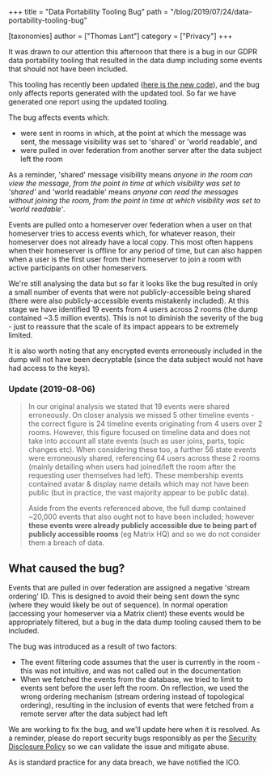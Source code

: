 +++
title = "Data Portability Tooling Bug"
path = "/blog/2019/07/24/data-portability-tooling-bug"

[taxonomies]
author = ["Thomas Lant"]
category = ["Privacy"]
+++

It was drawn to our attention this afternoon that there is a bug in our GDPR data portability tooling that resulted in the data dump including some events that should not have been included.

This tooling has recently been updated ([here is the new code](https://github.com/matrix-org/synapse/blob/baf081cd3b040926e2d14dfd1c555307bba59245/synapse/handlers/admin.py#L98)), and the bug only affects reports generated with the updated tool. So far we have generated one report using the updated tooling.

The bug affects events which:

- were sent in rooms in which, at the point at which the message was sent, the message visibility was set to 'shared' or 'world readable', and
- were pulled in over federation from another server after the data subject left the room

As a reminder, 'shared' message visibility means _anyone in the room can view the message, from the point in time at which visibility was set to 'shared'_ and 'world readable' means _anyone can read the messages without joining the room, from the point in time at which visibility was set to 'world readable'_.

Events are pulled onto a homeserver over federation when a user on that homeserver tries to access events which, for whatever reason, their homeserver does not already have a local copy. This most often happens when their homeserver is offline for any period of time, but can also happen when a user is the first user from their homeserver to join a room with active participants on other homeservers.

We're still analysing the data but so far it looks like the bug resulted in only a small number of events that were not publicly-accessible being shared (there were also publicly-accessible events mistakenly included). At this stage we have identified 19 events from 4 users across 2 rooms (the dump contained ~3.5 million events). This is not to diminish the severity of the bug - just to reassure that the scale of its impact appears to be extremely limited.

It is also worth noting that any encrypted events erroneously included in the dump will not have been decryptable (since the data subject would not have had access to the keys).

### Update (2019-08-06)
>
> In our original analysis we stated that 19 events were shared erroneously. On closer analysis we missed 5 other timeline events - the correct figure is 24 timeline events originating from 4 users over 2 rooms. However, this figure focused on timeline data and does not take into account all state events (such as user joins, parts, topic changes etc). When considering these too, a further 56 state events were erroneously shared, referencing 64 users across these 2 rooms (mainly detailing when users had joined/left the room after the requesting user themselves had left). These membership events contained avatar & display name details which may not have been public (but in practice, the vast majority appear to be public data).
>
> Aside from the events referenced above, the full dump contained ~20,000 events that also ought not to have been included; however **these events were already publicly accessible due to being part of publicly accessible rooms** (eg Matrix HQ) and so we do not consider them a breach of data.

## What caused the bug?

Events that are pulled in over federation are assigned a negative 'stream ordering' ID. This is designed to avoid their being sent down the sync (where they would likely be out of sequence). In normal operation (accessing your homeserver via a Matrix client) these events would be appropriately filtered, but a bug in the data dump tooling caused them to be included.

The bug was introduced as a result of two factors:

- The event filtering code assumes that the user is currently in the room - this was not intuitive, and was not called out in the documentation
- When we fetched the events from the database, we tried to limit to events sent before the user left the room. On reflection, we used the wrong ordering mechanism (stream ordering instead of topological ordering), resulting in the inclusion of events that were fetched from a remote server after the data subject had left

We are working to fix the bug, and we'll update here when it is resolved. As a reminder, please do report security bugs responsibly as per the [Security Disclosure Policy](https://matrix.org/security-disclosure-policy/) so we can validate the issue and mitigate abuse.

As is standard practice for any data breach, we have notified the ICO.
